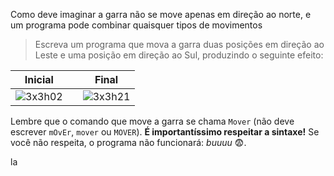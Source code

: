 Como deve imaginar a garra não se move apenas em direção ao norte, e um programa pode combinar quaisquer tipos de movimentos

> Escreva um programa que mova a garra duas posições em direção ao Leste e uma posição em direção ao Sul, produzindo o seguinte efeito:

| Inicial |   | Final |
|:-------:|:-:|:-----:|
|![3x3h02](https://raw.githubusercontent.com/sagrado-corazon-alcal/mumuki-fundamentos-gobstones-guia-1-primeros-programas/master/3x3h02.png)|<i class="fa fa-arrow-right"></i>|![3x3h21](https://raw.githubusercontent.com/sagrado-corazon-alcal/mumuki-fundamentos-gobstones-guia-1-primeros-programas/master/3x3h21.png)|

Lembre que o comando que move a garra se chama  `Mover` (não deve escrever `mOvEr`, `mover` ou `MOVER`). **É importantíssimo respeitar a sintaxe!** Se você não respeita, o programa não funcionará: _buuuu_ :fearful:.

la